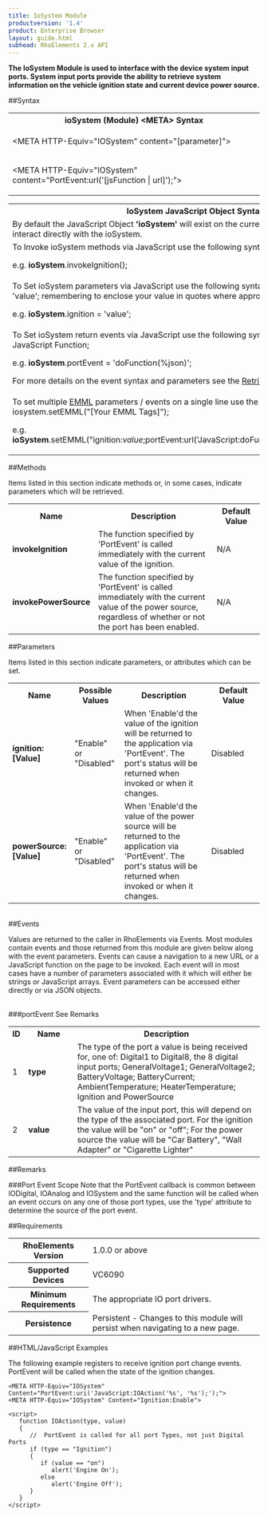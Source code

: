 ```yaml
---
title: IoSystem Module
productversion: '1.4'
product: Enterprise Browser
layout: guide.html
subhead: RhoElements 2.x API
---
```



<b>
The IoSystem Module is used to interface with the device system input ports. System input ports provide the ability to retrieve system information on the vehicle ignition state and current device power source.
</b>

##Syntax

<table class="re-table"><tr><th class="tableHeading">ioSystem (Module) &lt;META&gt; Syntax
</th></tr><tr><td class="clsSyntaxCells clsOddRow"><p>&lt;META HTTP-Equiv="IOSystem" content="[parameter]"&gt;</p></td></tr><tr><td class="clsSyntaxCells clsEvenRow"><p>&lt;META HTTP-Equiv="IOSystem" content="PortEvent:url('[jsFunction | url]');"&gt;</p></td></tr></table>
<table class="re-table"><tr><th class="tableHeading">IoSystem JavaScript Object Syntax:</th></tr><tr><td class="clsSyntaxCells clsOddRow">
By default the JavaScript Object <b>'ioSystem'</b> will exist on the current page and can be used to interact directly with the ioSystem.
</td></tr><tr><td class="clsSyntaxCells clsEvenRow">
To Invoke ioSystem methods via JavaScript use the following syntax: iosystem.method();
<P />e.g. <b>ioSystem</b>.invokeIgnition();
</td></tr><tr><td class="clsSyntaxCells clsOddRow">
To Set ioSystem parameters via JavaScript use the following syntax: iosystem.parameter = 'value'; remembering to enclose your value in quotes where appropriate.  
<P />e.g. <b>ioSystem</b>.ignition = 'value';
</td></tr><tr><td class="clsSyntaxCells clsEvenRow">						
To Set ioSystem return events via JavaScript use the following syntax: iosystem.event = JavaScript Function;
<P />e.g. <b>ioSystem</b>.portEvent = 'doFunction(%json)';
<P />
For more details on the event syntax and parameters see the <a href="/rhoelements/RetrievalEvents">Retrieval Events</a> page.

</td></tr><tr><td class="clsSyntaxCells clsOddRow">							
To set multiple <a href="/rhoelements/EMMLOverview">EMML</a> parameters / events on a single line use the following syntax: iosystem.setEMML("[Your EMML Tags]");
<P />
e.g. <b>ioSystem</b>.setEMML("ignition:<i>value</i>;portEvent:url('JavaScript:doFunction(%json)');invokeIgnition");							
</td></tr></table>


##Methods


Items listed in this section indicate methods or, in some cases, indicate parameters which will be retrieved.

<table class="re-table"><col width="10%" /><col width="68%" /><col width="22%" /><tr><th class="tableHeading">Name</th><th class="tableHeading">Description</th><th class="tableHeading">Default Value</th></tr><tr><td class="clsSyntaxCells clsOddRow"><b>invokeIgnition</b></td><td class="clsSyntaxCells clsOddRow">The function specified by 'PortEvent' is called immediately with the current value of the ignition.</td><td class="clsSyntaxCells clsOddRow">N/A</td></tr><tr><td class="clsSyntaxCells clsEvenRow"><b>invokePowerSource</b></td><td class="clsSyntaxCells clsEvenRow">The function specified by 'PortEvent' is called immediately with the current value of the power source, regardless of whether or not the port has been enabled.</td><td class="clsSyntaxCells clsEvenRow">N/A</td></tr></table>


##Parameters


Items listed in this section indicate parameters, or attributes which can be set.
<table class="re-table"><col width="20%" /><col width="20%" /><col width="38%" /><col width="22%" /><tr><th class="tableHeading">Name</th><th class="tableHeading">Possible Values</th><th class="tableHeading">Description</th><th class="tableHeading">Default Value</th></tr><tr><td class="clsSyntaxCells clsOddRow"><b>ignition:[Value]
</b></td><td class="clsSyntaxCells clsOddRow">"Enable" or "Disabled"</td><td class="clsSyntaxCells clsOddRow">When 'Enable'd the value of the ignition will be returned to the application via 'PortEvent'.  The port's status will be returned when invoked or when it changes.</td><td class="clsSyntaxCells clsOddRow">Disabled</td></tr><tr><td class="clsSyntaxCells clsEvenRow"><b>powerSource:[Value]
</b></td><td class="clsSyntaxCells clsEvenRow">"Enable" or "Disabled"</td><td class="clsSyntaxCells clsEvenRow">When 'Enable'd the value of the power source will be returned to the application via 'PortEvent'.  The port's status will be returned when invoked or when it changes.</td><td class="clsSyntaxCells clsEvenRow">Disabled</td></tr></table>
<table class="re-table"><col width="78%" /><col width="8%" /><col width="1%" /><col width="5%" /><col width="1%" /><col width="5%" /><col width="2%" /></table>	

##Events


Values are returned to the caller in RhoElements via Events.  Most modules contain events and those returned from this module are given below along with the event parameters.  Events can cause a navigation to a new URL or a JavaScript function on the page to be invoked.  Each event will in most cases have a number of parameters associated with it which will either be strings or JavaScript arrays.  Event parameters can be accessed either directly or via JSON objects.

<br />
###portEvent
See Remarks
<table class="re-table"><col width="3%" /><col width="20%" /><col width="77%" /><tr><th class="tableHeading">ID</th><th class="tableHeading">Name</th><th class="tableHeading">Description</th></tr><tr><td style="text-align:left;" class="clsSyntaxCells clsOddRow">1</td><td style="text-align:left;" class="clsSyntaxCells clsOddRow"><b>type</b></td><td style="text-align:left;" class="clsSyntaxCells clsOddRow">The type of the port a value is being received for, one of: Digital1 to Digital8, the 8 digital input ports; GeneralVoltage1; GeneralVoltage2; BatteryVoltage; BatteryCurrent; AmbientTemperature; HeaterTemperature; Ignition and PowerSource</td></tr><tr><td class="clsSyntaxCells clsEvenRow" style="text-align:left;">2</td><td class="clsSyntaxCells clsEvenRow" style="text-align:left;"><b>value</b></td><td class="clsSyntaxCells clsEvenRow" style="text-align:left;">The value of the input port, this will depend on the type of the associated port.  For the ignition the value will be "on" or "off"; For the power source the value will be "Car Battery", "Wall Adapter" or "Cigarette Lighter"</td></tr></table>





##Remarks


###Port Event Scope
Note that the PortEvent callback is common between IODigital, IOAnalog and IOSystem and the same function will be called when an event occurs on any one of those port types, use the 'type' attribute to determine the source of the port event.




##Requirements

<table class="re-table"><tr><th class="tableHeading">RhoElements Version</th><td class="clsSyntaxCell clsEvenRow">1.0.0 or above
</td></tr><tr><th class="tableHeading">Supported Devices</th><td class="clsSyntaxCell clsOddRow">VC6090</td></tr><tr><th class="tableHeading">Minimum Requirements</th><td class="clsSyntaxCell clsOddRow">The appropriate IO port drivers.</td></tr><tr><th class="tableHeading">Persistence</th><td class="clsSyntaxCell clsEvenRow">Persistent - Changes to this module will persist when navigating to a new page.</td></tr></table>


##HTML/JavaScript Examples

The following example registers to receive ignition port change events. PortEvent will be called when the state of the ignition changes.

	<META HTTP-Equiv="IOSystem" Content="PortEvent:uri('JavaScript:IOAction('%s', '%s');');">
	<META HTTP-Equiv="IOSystem" Content="Ignition:Enable">
	
	<script>
	   function IOAction(type, value)
	   {
	      //  PortEvent is called for all port Types, not just Digital Ports
	      if (type == "Ignition")
	      {
	         if (value == "on")
	            alert('Engine On');
	         else
	            alert('Engine Off');
	      }
	   }
	</script>
	





